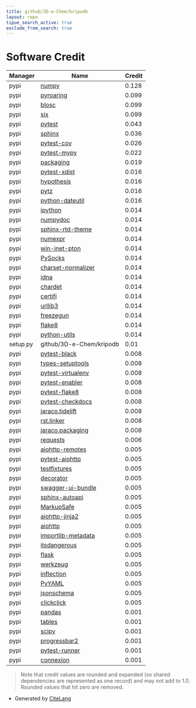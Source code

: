 ```yaml
---
title: github/3D-e-Chem/kripodb
layout: repo
tipue_search_active: true
exclude_from_search: true
---
```

# Software Credit

|Manager|Name|Credit|
|-------|----|------|
|pypi|[numpy](https://pypi.org/project/numpy)|0.128|
|pypi|[pyroaring](https://github.com/Ezibenroc/PyRoaringBitMap)|0.099|
|pypi|[blosc](http://github.com/blosc/python-blosc)|0.099|
|pypi|[six](https://github.com/benjaminp/six)|0.099|
|pypi|[pytest](https://pypi.org/project/pytest)|0.043|
|pypi|[sphinx](https://pypi.org/project/sphinx)|0.036|
|pypi|[pytest-cov](https://pypi.org/project/pytest-cov)|0.026|
|pypi|[pytest-mypy](https://pypi.org/project/pytest-mypy)|0.022|
|pypi|[packaging](https://pypi.org/project/packaging)|0.019|
|pypi|[pytest-xdist](https://pypi.org/project/pytest-xdist)|0.016|
|pypi|[hypothesis](https://pypi.org/project/hypothesis)|0.016|
|pypi|[pytz](https://pypi.org/project/pytz)|0.016|
|pypi|[python-dateutil](https://pypi.org/project/python-dateutil)|0.016|
|pypi|[ipython](https://ipython.org)|0.014|
|pypi|[numpydoc](https://pypi.org/project/numpydoc)|0.014|
|pypi|[sphinx-rtd-theme](https://pypi.org/project/sphinx-rtd-theme)|0.014|
|pypi|[numexpr](https://pypi.org/project/numexpr)|0.014|
|pypi|[win-inet-pton](https://pypi.org/project/win-inet-pton)|0.014|
|pypi|[PySocks](https://pypi.org/project/PySocks)|0.014|
|pypi|[charset-normalizer](https://pypi.org/project/charset-normalizer)|0.014|
|pypi|[idna](https://pypi.org/project/idna)|0.014|
|pypi|[chardet](https://pypi.org/project/chardet)|0.014|
|pypi|[certifi](https://pypi.org/project/certifi)|0.014|
|pypi|[urllib3](https://pypi.org/project/urllib3)|0.014|
|pypi|[freezegun](https://pypi.org/project/freezegun)|0.014|
|pypi|[flake8](https://pypi.org/project/flake8)|0.014|
|pypi|[python-utils](https://pypi.org/project/python-utils)|0.014|
|setup.py|github/3D-e-Chem/kripodb|0.01|
|pypi|[pytest-black](https://pypi.org/project/pytest-black)|0.008|
|pypi|[types-setuptools](https://pypi.org/project/types-setuptools)|0.008|
|pypi|[pytest-virtualenv](https://pypi.org/project/pytest-virtualenv)|0.008|
|pypi|[pytest-enabler](https://pypi.org/project/pytest-enabler)|0.008|
|pypi|[pytest-flake8](https://pypi.org/project/pytest-flake8)|0.008|
|pypi|[pytest-checkdocs](https://pypi.org/project/pytest-checkdocs)|0.008|
|pypi|[jaraco.tidelift](https://pypi.org/project/jaraco.tidelift)|0.008|
|pypi|[rst.linker](https://pypi.org/project/rst.linker)|0.008|
|pypi|[jaraco.packaging](https://pypi.org/project/jaraco.packaging)|0.008|
|pypi|[requests](https://requests.readthedocs.io)|0.006|
|pypi|[aiohttp-remotes](https://pypi.org/project/aiohttp-remotes)|0.005|
|pypi|[pytest-aiohttp](https://pypi.org/project/pytest-aiohttp)|0.005|
|pypi|[testfixtures](https://pypi.org/project/testfixtures)|0.005|
|pypi|[decorator](https://pypi.org/project/decorator)|0.005|
|pypi|[swagger-ui-bundle](https://pypi.org/project/swagger-ui-bundle)|0.005|
|pypi|[sphinx-autoapi](https://pypi.org/project/sphinx-autoapi)|0.005|
|pypi|[MarkupSafe](https://pypi.org/project/MarkupSafe)|0.005|
|pypi|[aiohttp-jinja2](https://pypi.org/project/aiohttp-jinja2)|0.005|
|pypi|[aiohttp](https://pypi.org/project/aiohttp)|0.005|
|pypi|[importlib-metadata](https://pypi.org/project/importlib-metadata)|0.005|
|pypi|[itsdangerous](https://pypi.org/project/itsdangerous)|0.005|
|pypi|[flask](https://pypi.org/project/flask)|0.005|
|pypi|[werkzeug](https://pypi.org/project/werkzeug)|0.005|
|pypi|[inflection](https://pypi.org/project/inflection)|0.005|
|pypi|[PyYAML](https://pypi.org/project/PyYAML)|0.005|
|pypi|[jsonschema](https://pypi.org/project/jsonschema)|0.005|
|pypi|[clickclick](https://pypi.org/project/clickclick)|0.005|
|pypi|[pandas](https://pandas.pydata.org)|0.001|
|pypi|[tables](https://www.pytables.org)|0.001|
|pypi|[scipy](https://www.scipy.org)|0.001|
|pypi|[progressbar2](https://github.com/WoLpH/python-progressbar)|0.001|
|pypi|[pytest-runner](https://github.com/pytest-dev/pytest-runner/)|0.001|
|pypi|[connexion](https://github.com/zalando/connexion)|0.001|


> Note that credit values are rounded and expanded (so shared dependencies are represented as one record) and may not add to 1.0. Rounded values that hit zero are removed.


- Generated by [CiteLang](https://github.com/vsoch/citelang)

